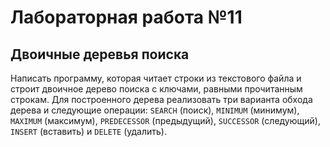 # Лабораторная работа №11
## Двоичные деревья поиска
Написать программу, которая читает строки из текстового файла и строит двоичное дерево поиска с ключами, равными
прочитанным строкам. Для построенного дерева реализовать три варианта обхода дерева и следующие операции: `SEARCH`
(поиск), `MINIMUM` (минимум), `MAXIMUM` (максимум), `PREDECESSOR` (предыдущий), `SUCCESSOR` (следующий), `INSERT`
(вставить) и `DELETE` (удалить).